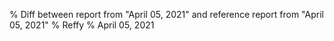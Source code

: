 % Diff between report from "April 05, 2021" and reference report from "April 05, 2021"
% Reffy
% April 05, 2021

